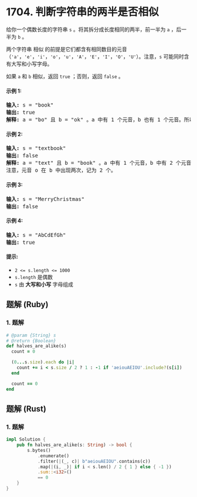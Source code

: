 # 1704. 判断字符串的两半是否相似
给你一个偶数长度的字符串 `s` 。将其拆分成长度相同的两半，前一半为 `a` ，后一半为 `b` 。

两个字符串 相似 的前提是它们都含有相同数目的元音（`'a'`，`'e'`，`'i'`，`'o'`，`'u'`，`'A'`，`'E'`，`'I'`，`'O'`，`'U'`）。注意，`s` 可能同时含有大写和小写字母。

如果 `a` 和 `b` 相似，返回 `true` ；否则，返回 `false` 。

#### 示例 1:
<pre>
<strong>输入:</strong> s = "book"
<strong>输出:</strong> true
<strong>解释:</strong> a = "bo" 且 b = "ok" 。a 中有 1 个元音，b 也有 1 个元音。所以，a 和 b 相似。
</pre>

#### 示例 2:
<pre>
<strong>输入:</strong> s = "textbook"
<strong>输出:</strong> false
<strong>解释:</strong> a = "text" 且 b = "book" 。a 中有 1 个元音，b 中有 2 个元音。因此，a 和 b 不相似。
注意，元音 o 在 b 中出现两次，记为 2 个。
</pre>

#### 示例 3:
<pre>
<strong>输入:</strong> s = "MerryChristmas"
<strong>输出:</strong> false
</pre>

#### 示例 4:
<pre>
<strong>输入:</strong> s = "AbCdEfGh"
<strong>输出:</strong> true
</pre>

#### 提示:
* `2 <= s.length <= 1000`
* `s.length` 是偶数
* `s` 由 **大写和小写** 字母组成

## 题解 (Ruby)

### 1. 题解
```Ruby
# @param {String} s
# @return {Boolean}
def halves_are_alike(s)
  count = 0

  (0...s.size).each do |i|
    count += i < s.size / 2 ? 1 : -1 if 'aeiouAEIOU'.include?(s[i])
  end

  count == 0
end
```

## 题解 (Rust)

### 1. 题解
```Rust
impl Solution {
    pub fn halves_are_alike(s: String) -> bool {
        s.bytes()
            .enumerate()
            .filter(|(_, c)| b"aeiouAEIOU".contains(c))
            .map(|(i, _)| if i < s.len() / 2 { 1 } else { -1 })
            .sum::<i32>()
            == 0
    }
}
```
